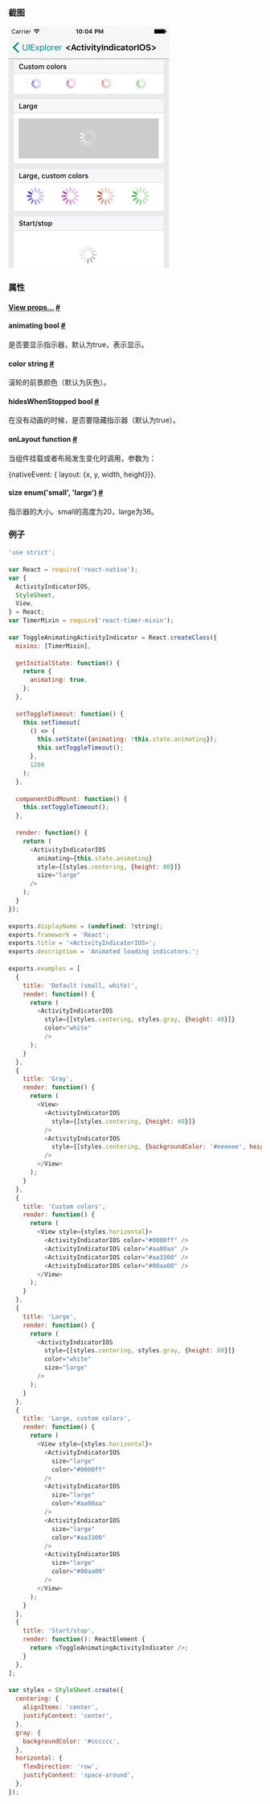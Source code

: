 ### 截图
![activityindicatorios](img/components/activityindicatorios.png)

### 属性

<div class="props">
    <div class="prop">
        <h4 class="propTitle"><a class="anchor" name="view"></a><a href="view.html#props">View props...</a> <a class="hash-link" href="#view">#</a></h4>
    </div>
    <div class="prop">
        <h4 class="propTitle"><a class="anchor" name="animating"></a>animating <span class="propType">bool</span> <a class="hash-link" href="#animating">#</a></h4>
        <div>
            <p>是否要显示指示器，默认为true，表示显示。</p>
        </div>
    </div>
    <div class="prop">
        <h4 class="propTitle"><a class="anchor" name="color"></a>color <span class="propType">string</span> <a class="hash-link" href="#color">#</a></h4>
        <div>
            <p>滚轮的前景颜色（默认为灰色）。</p>
        </div>
    </div>
    <div class="prop">
        <h4 class="propTitle"><a class="anchor" name="hideswhenstopped"></a>hidesWhenStopped <span class="propType">bool</span> <a class="hash-link" href="#hideswhenstopped">#</a></h4>
        <div>
            <p>在没有动画的时候，是否要隐藏指示器（默认为true）。</p>
        </div>
    </div>
    <div class="prop">
        <h4 class="propTitle"><a class="anchor" name="onlayout"></a>onLayout <span class="propType">function</span> <a class="hash-link" href="#onlayout">#</a></h4>
        <div>
            <p>当组件挂载或者布局发生变化时调用，参数为：</p>
            <p>  {nativeEvent: { layout: {x, y, width, height}}}.</p>
        </div>
    </div>
    <div class="prop">
        <h4 class="propTitle"><a class="anchor" name="size"></a>size <span class="propType">enum('small', 'large')</span> <a class="hash-link" href="#size">#</a></h4>
        <div>
            <p>指示器的大小。small的高度为20，large为36。</p>
        </div>
    </div>
</div>

### 例子

```javascript
'use strict';

var React = require('react-native');
var {
  ActivityIndicatorIOS,
  StyleSheet,
  View,
} = React;
var TimerMixin = require('react-timer-mixin');

var ToggleAnimatingActivityIndicator = React.createClass({
  mixins: [TimerMixin],

  getInitialState: function() {
    return {
      animating: true,
    };
  },

  setToggleTimeout: function() {
    this.setTimeout(
      () => {
        this.setState({animating: !this.state.animating});
        this.setToggleTimeout();
      },
      1200
    );
  },

  componentDidMount: function() {
    this.setToggleTimeout();
  },

  render: function() {
    return (
      <ActivityIndicatorIOS
        animating={this.state.animating}
        style={[styles.centering, {height: 80}]}
        size="large"
      />
    );
  }
});

exports.displayName = (undefined: ?string);
exports.framework = 'React';
exports.title = '<ActivityIndicatorIOS>';
exports.description = 'Animated loading indicators.';

exports.examples = [
  {
    title: 'Default (small, white)',
    render: function() {
      return (
        <ActivityIndicatorIOS
          style={[styles.centering, styles.gray, {height: 40}]}
          color="white"
          />
      );
    }
  },
  {
    title: 'Gray',
    render: function() {
      return (
        <View>
          <ActivityIndicatorIOS
            style={[styles.centering, {height: 40}]}
          />
          <ActivityIndicatorIOS
            style={[styles.centering, {backgroundColor: '#eeeeee', height: 40}]}
          />
        </View>
      );
    }
  },
  {
    title: 'Custom colors',
    render: function() {
      return (
        <View style={styles.horizontal}>
          <ActivityIndicatorIOS color="#0000ff" />
          <ActivityIndicatorIOS color="#aa00aa" />
          <ActivityIndicatorIOS color="#aa3300" />
          <ActivityIndicatorIOS color="#00aa00" />
        </View>
      );
    }
  },
  {
    title: 'Large',
    render: function() {
      return (
        <ActivityIndicatorIOS
          style={[styles.centering, styles.gray, {height: 80}]}
          color="white"
          size="large"
        />
      );
    }
  },
  {
    title: 'Large, custom colors',
    render: function() {
      return (
        <View style={styles.horizontal}>
          <ActivityIndicatorIOS
            size="large"
            color="#0000ff"
          />
          <ActivityIndicatorIOS
            size="large"
            color="#aa00aa"
          />
          <ActivityIndicatorIOS
            size="large"
            color="#aa3300"
          />
          <ActivityIndicatorIOS
            size="large"
            color="#00aa00"
          />
        </View>
      );
    }
  },
  {
    title: 'Start/stop',
    render: function(): ReactElement {
      return <ToggleAnimatingActivityIndicator />;
    }
  },
];

var styles = StyleSheet.create({
  centering: {
    alignItems: 'center',
    justifyContent: 'center',
  },
  gray: {
    backgroundColor: '#cccccc',
  },
  horizontal: {
    flexDirection: 'row',
    justifyContent: 'space-around',
  },
});
```